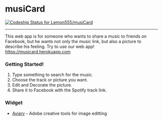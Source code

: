# musiCard

[ ![Codeship Status for Lemon555/musiCard](https://app.codeship.com/projects/0b1f1840-9a86-0134-2ab8-627558d5340f/status?branch=master)](https://app.codeship.com/projects/188084)
***
This web app is for someone who wants to share a music to friends on Facebook, but he wants not only the music link, but also a picture to describe his feeling.
Try to use our web app! https://musicard.herokuapp.com

### Getting Started!
  1. Type something to search for the music.
  2. Choose the track or picture you want.
  3. Edit and Decorate the picture.
  4. Share it to Facebook with the Spotify track link.

### Widget
  * [Aviary] - Adobe creative tools for image editting

  [Aviary]: <https://www.aviary.com/>

